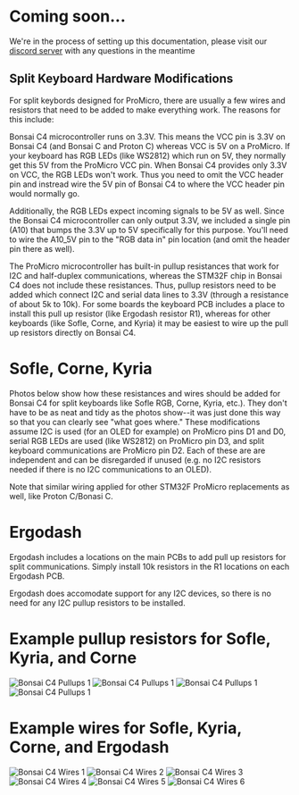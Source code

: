 # Coming soon...

We're in the process of setting up this documentation, please visit our [discord server](https://discord.gg/mGTq3wRQdx) with any questions in the meantime

## Split Keyboard Hardware Modifications

For split keybords designed for ProMicro, there are usually a few wires and resistors that need to be added to make everything work. The reasons for this include:

Bonsai C4 microcontroller runs on 3.3V. This means the VCC pin is 3.3V on Bonsai C4 (and Bonsai C and Proton C) whereas VCC is 5V on a ProMicro. If your keyboard has RGB LEDs (like WS2812) which run on 5V, they normally get this 5V from the ProMicro VCC pin. When Bonsai C4 provides only 3.3V on VCC, the RGB LEDs won't work. Thus you need to omit the VCC header pin and instread wire the 5V pin of Bonsai C4 to where the VCC header pin would normally go.

Additionally, the RGB LEDs expect incoming signals to be 5V as well. Since the Bonsai C4 microcontroller can only output 3.3V, we included a single pin (A10) that bumps the 3.3V up to 5V specifically for this purpose. You'll need to wire the A10_5V pin to the "RGB data in" pin location (and omit the header pin there as well).

The ProMicro microcontroller has built-in pullup resistances that work for I2C and half-duplex communications, whereas the STM32F chip in Bonsai C4 does not include these resistances. Thus, pullup resistors need to be added which connect I2C and serial data lines to 3.3V (through a resistance of about 5k to 10k). For some boards the keyboard PCB includes a place to install this pull up resistor (like Ergodash resistor R1), whereas for other keyboards (like Sofle, Corne, and Kyria) it may be easiest to wire up the pull up resistors directly on Bonsai C4.

# Sofle, Corne, Kyria

Photos below show how these resistances and wires should be added for Bonsai C4 for split keyboards like Sofle RGB, Corne, Kyria, etc.). They don't have to be as neat and tidy as the photos show--it was just done this way so that you can clearly see "what goes where." These modifications assume I2C is used (for an OLED for example) on ProMicro pins D1 and D0, serial RGB LEDs are used (like WS2812) on ProMicro pin D3, and split keyboard communications are ProMicro pin D2. Each of these are are independent and can be disregarded if unused (e.g. no I2C resistors needed if there is no I2C communications to an OLED).

Note that similar wiring applied for other STM32F ProMicro replacements as well, like Proton C/Bonasi C.

# Ergodash

Ergodash includes a locations on the main PCBs to add pull up resistors for split communications. Simply install 10k resistors in the R1 locations on each Ergodash PCB.

Ergodash does accomodate support for any I2C devices, so there is no need for any I2C pullup resistors to be installed.


# Example pullup resistors for Sofle, Kyria, and Corne
![Bonsai C4 Pullups 1](Pullups1.jpg?raw=true)
![Bonsai C4 Pullups 1](Pullups2.jpg?raw=true)
![Bonsai C4 Pullups 1](Pullups3.jpg?raw=true)
![Bonsai C4 Pullups 1](Pullups4.jpg?raw=true)

# Example wires for Sofle, Kyria, Corne, and Ergodash
![Bonsai C4 Wires 1](Wires1.jpg?raw=true)
![Bonsai C4 Wires 2](Wires2.jpg?raw=true)
![Bonsai C4 Wires 3](Wires3.jpg?raw=true)
![Bonsai C4 Wires 4](Wires4.jpg?raw=true)
![Bonsai C4 Wires 5](Wires5.jpg?raw=true)
![Bonsai C4 Wires 6](Wires6.jpg?raw=true)

